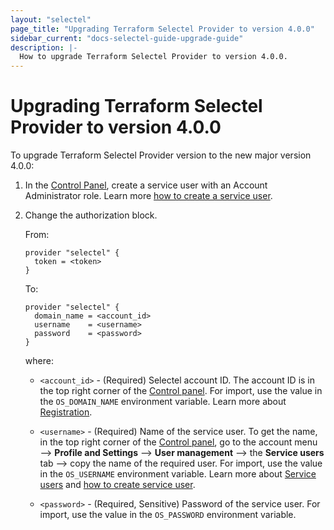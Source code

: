 ```yaml
---
layout: "selectel"
page_title: "Upgrading Terraform Selectel Provider to version 4.0.0"
sidebar_current: "docs-selectel-guide-upgrade-guide"
description: |-
  How to upgrade Terraform Selectel Provider to version 4.0.0.
---
```


# Upgrading Terraform Selectel Provider to version 4.0.0 

To upgrade Terraform Selectel Provider version to the new major version 4.0.0:

1. In the [Control Panel](https://my.selectel.ru/profile/users_management/users?type=service), create a service user with an Account Administrator role. Learn more [how to create a service user](https://docs.selectel.ru/control-panel-actions/users-and-roles/add-user/).
2. Change the authorization block.

    From:

    ```hcl
    provider "selectel" {
      token = <token>
    }
    ```

    To: 

    ```hcl
    provider "selectel" {
      domain_name = <account_id>
      username    = <username>
      password    = <password>
    }
    ```

    where:

    * `<account_id>` - (Required) Selectel account ID. The account ID is in the top right corner of the [Control panel](https://my.selectel.ru/). For import, use the value in the `OS_DOMAIN_NAME` environment variable. Learn more about [Registration](https://docs.selectel.ru/control-panel-actions/account/registration/).

    * `<username>` - (Required) Name of the service user. To get the name, in the top right corner of the [Control panel](https://my.selectel.ru/profile/users_management/users?type=service), go to the account menu ⟶ **Profile and Settings** ⟶ **User management** ⟶ the **Service users** tab ⟶ copy the name of the required user. For import, use the value in the `OS_USERNAME` environment variable. Learn more about [Service users](https://docs.selectel.ru/control-panel-actions/users-and-roles/user-types-and-roles/) and [how to create service user](https://docs.selectel.ru/control-panel-actions/users-and-roles/add-user/#добавить-сервисного-пользователя).

    * `<password>` - (Required, Sensitive) Password of the service user. For import, use the value in the `OS_PASSWORD` environment variable.